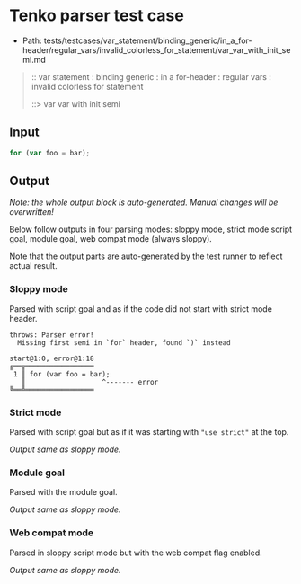 # Tenko parser test case

- Path: tests/testcases/var_statement/binding_generic/in_a_for-header/regular_vars/invalid_colorless_for_statement/var_var_with_init_semi.md

> :: var statement : binding generic : in a for-header : regular vars : invalid colorless for statement
>
> ::> var var with init semi

## Input


`````js
for (var foo = bar);
`````

## Output

_Note: the whole output block is auto-generated. Manual changes will be overwritten!_

Below follow outputs in four parsing modes: sloppy mode, strict mode script goal, module goal, web compat mode (always sloppy).

Note that the output parts are auto-generated by the test runner to reflect actual result.

### Sloppy mode

Parsed with script goal and as if the code did not start with strict mode header.

`````
throws: Parser error!
  Missing first semi in `for` header, found `)` instead

start@1:0, error@1:18
╔══╦═════════════════
 1 ║ for (var foo = bar);
   ║                   ^------- error
╚══╩═════════════════

`````

### Strict mode

Parsed with script goal but as if it was starting with `"use strict"` at the top.

_Output same as sloppy mode._

### Module goal

Parsed with the module goal.

_Output same as sloppy mode._

### Web compat mode

Parsed in sloppy script mode but with the web compat flag enabled.

_Output same as sloppy mode._
